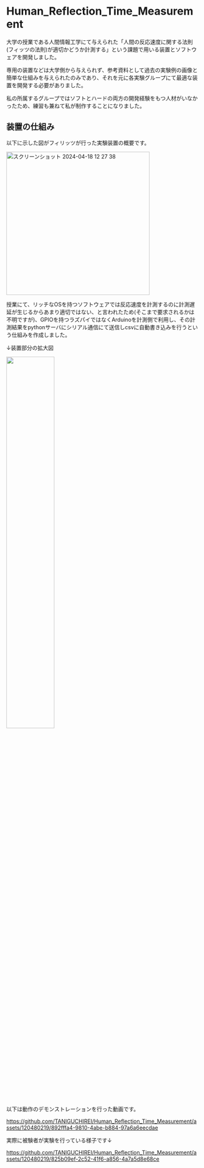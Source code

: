 # Human_Reflection_Time_Measurement
大学の授業である人間情報工学にて与えられた「人間の反応速度に関する法則(フィッツの法則)が適切かどうか計測する」という課題で用いる装置とソフトウェアを開発しました。

専用の装置などは大学側から与えられず、参考資料として過去の実験例の画像と簡単な仕組みを与えられたのみであり、それを元に各実験グループにて最適な装置を開発する必要がありました。

私の所属するグループではソフトとハードの両方の開発経験をもつ人材がいなかったため、練習も兼ねて私が制作することになりました。
## 装置の仕組み
以下に示した図がフィリッツが行った実験装置の概要です。

<img width="376" alt="スクリーンショット 2024-04-18 12 27 38" src="https://github.com/TANIGUCHIREI/Human_Reflection_Time_Measurement/assets/120480219/d9398030-21b5-4503-8118-2daaa9e9083d">

授業にて、リッチなOSを持つソフトウェアでは反応速度を計測するのに計測遅延が生じるからあまり適切ではない、と言われたため(そこまで要求されるかは不明ですが)、GPIOを持つラズパイではなくArduinoを計測側で利用し、その計測結果をpythonサーバにシリアル通信にて送信しcsvに自動書き込みを行うという仕組みを作成しました。

↓装置部分の拡大図

<img src="https://github.com/TANIGUCHIREI/Human_Reflection_Time_Measurement/assets/120480219/348d17fe-c4c3-43f4-807d-1aa4ec69d677" width="50%">

以下は動作のデモンストレーションを行った動画です。

https://github.com/TANIGUCHIREI/Human_Reflection_Time_Measurement/assets/120480219/892fffa4-9810-4abe-b884-97a6a6eecdae






実際に被験者が実験を行っている様子です↓

https://github.com/TANIGUCHIREI/Human_Reflection_Time_Measurement/assets/120480219/825b09ef-2c52-41f6-a856-4a7a5d8e68ce

